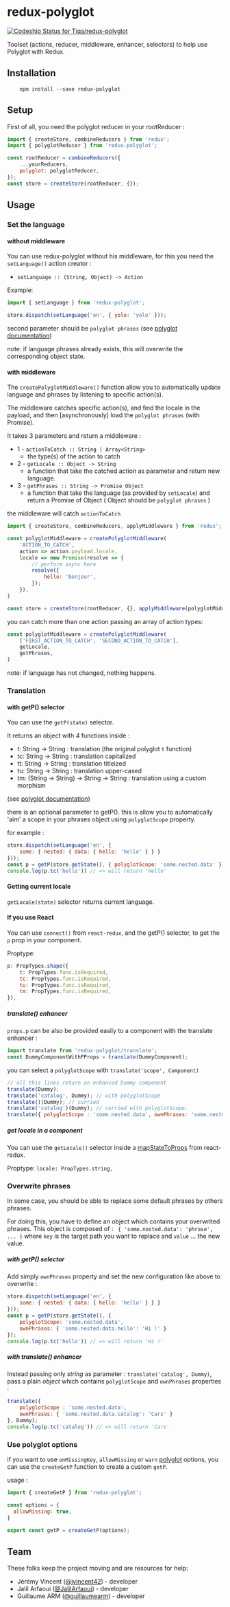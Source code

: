 # redux-polyglot

[ ![Codeship Status for Tiqa/redux-polyglot](https://app.codeship.com/projects/21623df0-8959-0134-75f2-0e35097499a9/status?branch=master)](https://app.codeship.com/projects/184177)

Toolset (actions, reducer, middleware, enhancer, selectors) to help use Polyglot with Redux.

## Installation
```
    npm install --save redux-polyglot
```
## Setup

First of all, you need the polyglot reducer in your rootReducer :
```javascript
import { createStore, combineReducers } from 'redux';
import { polyglotReducer } from 'redux-polyglot';

const rootReducer = combineReducers({
    ...yourReducers,
    polyglot: polyglotReducer,
});
const store = createStore(rootReducer, {});

```
## Usage

### Set the language
#### without middleware
You can use redux-polyglot without his middleware, for this you need the `setLanguage()` action creator :

- ```setLanguage :: (String, Object) -> Action```

Example:
```javascript
import { setLanguage } from 'redux-polyglot';

store.dispatch(setLanguage('en', { yolo: 'yolo' }));
```
second parameter should be `polyglot phrases` (see [polyglot documentation](http://airbnb.io/polyglot.js/))

note: if language phrases already exists, this will overwrite the corresponding object state.

#### with middleware
The `createPolyglotMiddleware()` function allow you to automatically update language and phrases by listening to specific action(s).

The middleware catches specific action(s), and find the locale in the payload, and then [asynchronously] load the `polyglot phrases` (with Promise).

It takes 3 parameters and return a middleware :
- 1 - `actionToCatch :: String | Array<String>`
    - the type(s) of the action to catch
- 2 - `getLocale :: Object -> String`
    - a function that take the catched action as parameter and return new language.
- 3 - `getPhrases :: String -> Promise Object`
    - a function that take the language (as provided by `setLocale`) and return a Promise of Object ( Object should be `polyglot phrases` )

the middleware will catch `actionToCatch`

```javascript
import { createStore, combineReducers, applyMiddleware } from 'redux';

const polyglotMiddleware = createPolyglotMiddleware(
    'ACTION_TO_CATCH',
    action => action.payload.locale,
    locale => new Promise(resolve => {
        // perform async here
        resolve({
            hello: 'bonjour',
        });
    }),
)

const store = createStore(rootReducer, {}, applyMiddleware(polyglotMiddleware));
```

you can catch more than one action passing an array of action types:
```javascript
const polyglotMiddleware = createPolyglotMiddleware(
    ['FIRST_ACTION_TO_CATCH', 'SECOND_ACTION_TO_CATCH'],
    getLocale,
    getPhrases,
)
```

note: if language has not changed, nothing happens.

### Translation
#### with getP() selector
You can use the `getP(state)` selector.

It returns an object with 4 functions inside :
- t: String -> String : translation (the original polyglot `t` function)
- tc: String -> String : translation capitalized
- tt: String -> String : translation titleized
- tu: String -> String : translation upper-cased
- tm: (String -> String) -> String -> String :  translation using a custom morphism

(see [polyglot documentation](http://airbnb.io/polyglot.js/))

there is an optional parameter to getP().
this is allow you to automatically 'aim' a scope in your phrases object using `polyglotScope` property.

for example :

```js
store.dispatch(setLanguage('en', {
    some: { nested: { data: { hello: 'hello' } } }
}));
const p = getP(store.getState(), { polyglotScope: 'some.nested.data' });
console.log(p.tc('hello')) // => will return 'Hello'
```

#### Getting current locale
`getLocale(state)` selector returns current language.

#### If you use React

You can use `connect()` from `react-redux`, and the getP() selector, to get the `p` prop in your component.

Proptype:
````javascript
p: PropTypes.shape({
    t: PropTypes.func.isRequired,
    tc: PropTypes.func.isRequired,
    tu: PropTypes.func.isRequired,
    tm: PropTypes.func.isRequired,
}),
````

##### translate() enhancer
`props.p` can be also be provided easily to a component with the translate enhancer :
```javascript
import translate from 'redux-polyglot/translate';
const DummyComponentWithPProps = translate(DummyComponent);
```

you can select a `polyglotScope` with `translate('scope', Component)`
```js
// all this lines return an enhanced Dummy component
translate(Dummy);
translate('catalog', Dummy); // with polyglotScope
translate()(Dummy); // curried
translate('catalog')(Dummy); // curried with polyglotScope.
translate({ polyglotScope : 'some.nested.data', ownPhrases: 'some.nested.data.hello': 'Hi !', ... })(Dummy); // curried with object configuration.
```

##### get locale in a component
You can use the `getLocale()` selector inside a [mapStateToProps](https://github.com/reactjs/react-redux/blob/master/docs/api.md#connectmapstatetoprops-mapdispatchtoprops-mergeprops-options) from react-redux.

Proptype: ````locale: PropTypes.string,````

### Overwrite phrases
In some case, you should be able to replace some default phrases by others phrases. 

For doing this, you have to define an object which contains your overwrited phrases. 
This object is composed of : ``` { 'some.nested.data': 'phrase', ... }``` where `key` is the target path you want to replace and `value` ... the new value.

##### with _getP()_ selector
Add simply `ownPhrases` property and set the new configuration like above to overwrite  :
```js
store.dispatch(setLanguage('en', {
    some: { nested: { data: { hello: 'hello' } } }
}));
const p = getP(store.getState(), {
    polyglotScope: 'some.nested.data', 
    ownPhrases: { 'some.nested.data.hello': 'Hi !' }
});
console.log(p.tc('hello')) // => will return 'Hi !'
```
##### with _translate()_ enhancer
Instead passing only _string_ as parameter : `translate('catalog', Dummy)`, pass a plain _object_ which contains `polyglotScope` and `ownPhrases` properties :
```js
translate({ 
    polyglotScope : 'some.nested.data', 
    ownPhrases: { 'some.nested.data.catalog': 'Cars' } 
}, Dummy);
console.log(p.tc('catalog')) // => will return 'Cars'
```

### Use polyglot options
if you want to use `onMissingKey`, `allowMissing` or `warn` [polyglot](http://airbnb.io/polyglot.js/) options, you can use the `createGetP` function to create a custom `getP`.

usage :
```js
import { createGetP } from 'redux-polyglot';

const options = {
  allowMissing: true,
}

export const getP = createGetP(options);
```

## Team

These folks keep the project moving and are resources for help:

* Jérémy Vincent ([@jvincent42](https://github.com/jvincent42)) - developer
* Jalil Arfaoui ([@JalilArfaoui](https://github.com/JalilArfaoui)) - developer
* Guillaume ARM ([@guillaumearm](https://github.com/guillaumearm/)) - developer
